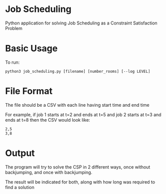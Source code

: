 # Job Scheduling
Python application for solving Job Scheduling as a Constraint Satisfaction Problem

# Basic Usage
To run:
```
python3 job_scheduling.py [filename] [number_rooms] [--log LEVEL]
```

# File Format
The file should be a CSV with each line having start time and end time

For example, if job 1 starts at t=2 and ends at t=5 and job 2 starts at t=3 and ends at t=8 then the CSV would look like:
```
2,5
3,8
```

# Output
The program will try to solve the CSP in 2 different ways, once without backjumping,
and once with backjumping.

The result will be indicated for both, along with how long was required to find a solution

